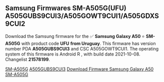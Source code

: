 <h2>Samsung Firmwares SM-A505G(UFU) A505GUBS9CUI3/A505GOWT9CUI1/A505GDXS9CUI2</h2>
Download the Samsung firmware for the ✅ <strong>Samsung Galaxy A50 </strong> ⭐ <strong>SM-A505G</strong> with product code <strong>UFU</strong> <strong> from Uruguay</strong>. This firmware has version number PDA <strong>A505GUBS9CUI3</strong> and CSC A505GOWT9CUI1. The operating system of this firmware is Android R , with build date 2021-10-08. Changelist <strong>21578199</strong>.


[SM-A505G](https://samfirm.shop/samsung/model/SM-A505G)
[A505GUBS9CUI3](https://samfirm.shop/samsung/pda/A505GUBS9CUI3)
[Download Firmware Samsung Galaxy A50 SM-A505G](https://samfirm.shop/samsung/firmware/463518)
